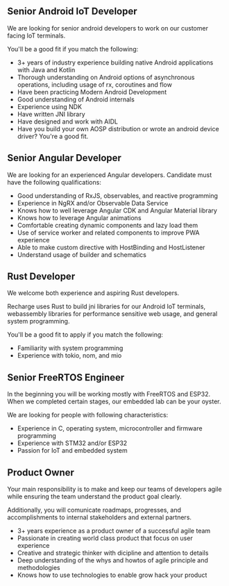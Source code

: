 ## Senior Android IoT Developer

We are looking for senior android developers to work on our customer
facing IoT terminals.

You'll be a good fit if you match the following:

- 3+ years of industry experience building native Android
  applications with Java and Kotlin
- Thorough understanding on Android options of asynchronous operations, including
  usage of rx, coroutines and flow
- Have been practicing Modern Android Development
- Good understanding of Android internals
- Experience using NDK
- Have written JNI library
- Have designed and work with AIDL
- Have you build your own AOSP distribution or wrote an android device driver? You're a good fit.

## Senior Angular Developer

We are looking for an experienced Angular developers. Candidate must have
the following qualifications:

- Good understanding of RxJS, observables, and reactive programming
- Experience in NgRX and/or Observable Data Service
- Knows how to well leverage Angular CDK and Angular Material library
- Knows how to leverage Angular animations
- Comfortable creating dynamic components and lazy load them
- Use of service worker and related components to improve PWA experience
- Able to make custom directive with HostBinding and HostListener
- Understand usage of builder and schematics

## Rust Developer

We welcome both experience and aspiring Rust developers.

Recharge uses Rust to build jni libraries for our Android IoT terminals,
webassembly libraries for performance sensitive web usage, and general system programming.

You'll be a good fit to apply if you match the following:

- Familiarity with system programming
- Experience with tokio, nom, and mio

## Senior FreeRTOS Engineer

In the beginning you will be working mostly with FreeRTOS and ESP32. When we
completed certain stages, our embedded lab can be your oyster.

We are looking for people with following characteristics:

- Experience in C, operating system, microcontroller and firmware programming
- Experience with STM32 and/or ESP32
- Passion for IoT and embedded system

## Product Owner

Your main responsibility is to make and keep our teams of developers agile
while ensuring the team understand the product goal clearly.

Additionally, you will comunicate roadmaps, progresses, and accomplishments
to internal stakeholders and external partners.

- 3+ years experience as a product owner of a successful agile team
- Passionate in creating world class product that focus on user experience
- Creative and strategic thinker with dicipline and attention to details
- Deep understanding of the whys and howtos of agile principle and methodologies
- Knows how to use technologies to enable grow hack your product
